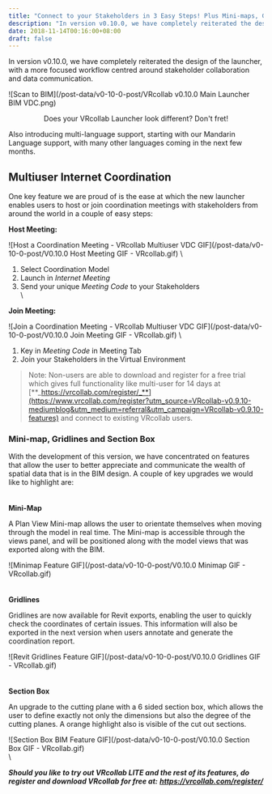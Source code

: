 ```yaml
---
title: "Connect to your Stakeholders in 3 Easy Steps! Plus Mini-maps, Gridlines and more - VRcollab LITE v0.10.0"
description: "In version v0.10.0, we have completely reiterated the design of the launcher, with a more focused workflow centred around stakeholder collaboration and data communication..."
date: 2018-11-14T00:16:00+08:00
draft: false
---
```

  
  
In version v0.10.0, we have completely reiterated the design of the launcher, with a more focused workflow centred around stakeholder collaboration and data communication.

![Scan to BIM](/post-data/v0-10-0-post/VRcollab v0.10.0 Main Launcher BIM VDC.png)
<div style="text-align: center; margin-bottom: 10px; font-size: 14px;">Does your VRcollab Launcher look different? Don't fret!</div>

Also introducing multi-language support, starting with our Mandarin Language support, with many other languages coming in the next few months.


##  Multiuser Internet Coordination

One key feature we are proud of is the ease at which the new launcher enables users to host or join coordination meetings with stakeholders from around the world in a couple of easy steps:

**Host Meeting:**

![Host a Coordination Meeting - VRcollab Multiuser VDC GIF](/post-data/v0-10-0-post/V0.10.0 Host Meeting GIF - VRcollab.gif)
\

1.  Select Coordination Model
2.  Launch in _Internet Meeting_
3.  Send your unique _Meeting Code_ to your Stakeholders
\
\

**Join Meeting:**

![Join a Coordination Meeting - VRcollab Multiuser VDC GIF](/post-data/v0-10-0-post/V0.10.0 Join Meeting GIF - VRcollab.gif)
\

1.  Key in _Meeting Code_ in Meeting Tab
2.  Join your Stakeholders in the Virtual Environment

> Note: Non-users are able to download and register for a free trial which gives full functionality like multi-user for 14 days at [**_https://vrcollab.com/register/_**](https://www.vrcollab.com/register?utm_source=VRcollab-v0.9.10-mediumblog&utm_medium=referral&utm_campaign=VRcollab-v0.9.10-features)  and connect to existing VRcollab users.


### Mini-map, Gridlines and Section Box

With the development of this version, we have concentrated on features that allow the user to better appreciate and communicate the wealth of spatial data that is in the BIM design. A couple of key upgrades we would like to highlight are:
\
\
\
**Mini-Map**

A Plan View Mini-map allows the user to orientate themselves when moving through the model in real time. The Mini-map is accessible through the views panel, and will be positioned along with the model views that was exported along with the BIM.

![Minimap Feature GIF](/post-data/v0-10-0-post/V0.10.0 Minimap GIF - VRcollab.gif)
\
\
\
**Gridlines**

Gridlines are now available for Revit exports, enabling the user to quickly check the coordinates of certain issues. This information will also be exported in the next version when users annotate and generate the coordination report.

![Revit Gridlines Feature GIF](/post-data/v0-10-0-post/V0.10.0 Gridlines GIF - VRcollab.gif)
\
\
\
**Section Box**

An upgrade to the cutting plane with a 6 sided section box, which allows the user to define exactly not only the dimensions but also the degree of the cutting planes. A orange highlight also is visible of the cut out sections.

![Section Box BIM Feature GIF](/post-data/v0-10-0-post/V0.10.0 Section Box GIF - VRcollab.gif)
\
\


**_Should you like to try out VRcollab LITE and the rest of its features, do register and download VRcollab for free at:_** **_https://vrcollab.com/register/_**

